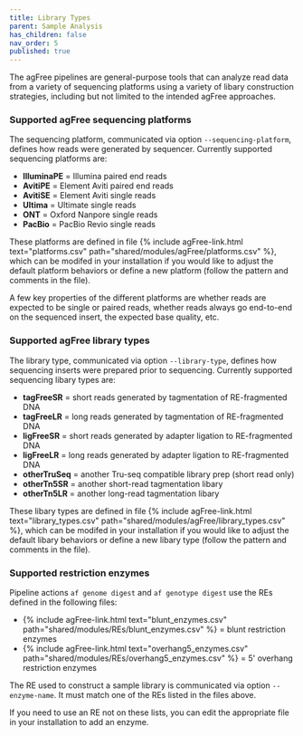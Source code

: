 ```yaml
---
title: Library Types
parent: Sample Analysis
has_children: false
nav_order: 5
published: true
---
```


The agFree pipelines are general-purpose tools that can analyze read 
data from a variety of sequencing platforms using a variety 
of libary construction strategies, including but not limited to 
the intended agFree approaches. 

### Supported agFree sequencing platforms

The sequencing platform, communicated via option `--sequencing-platform`,
defines how reads were generated by sequencer.
Currently supported sequencing platforms are:

- **IlluminaPE** = Illumina paired end reads
- **AvitiPE** = Element Aviti paired end reads
- **AvitiSE** = Element Aviti single reads
- **Ultima** = Ultimate single reads
- **ONT** = Oxford Nanpore single reads
- **PacBio** = PacBio Revio single reads

These platforms are defined in file 
{% include agFree-link.html text="platforms.csv" path="shared/modules/agFree/platforms.csv" %},
which can be modifed in your installation if you would like to 
adjust the default platform behaviors or 
define a new platform (follow the pattern and comments in the file).

A few key properties of the different platforms are whether 
reads are expected to be single or paired reads, whether reads always
go end-to-end on the sequenced insert, the expected base quality, etc.

### Supported agFree library types

The library type, communicated via option `--library-type`, 
defines how sequencing inserts were prepared prior to sequencing.
Currently supported sequencing libary types are:

- **tagFreeSR** = short reads generated by tagmentation of RE-fragmented DNA
- **tagFreeLR** = long reads generated by tagmentation of RE-fragmented DNA
- **ligFreeSR** = short reads generated by adapter ligation to RE-fragmented DNA
- **ligFreeLR** = long reads generated by adapter ligation to RE-fragmented DNA
- **otherTruSeq** = another Tru-seq compatible library prep (short read only)
- **otherTn5SR** = another short-read tagmentation libary
- **otherTn5LR** = another long-read tagmentation libary

These libary types are defined in file 
{% include agFree-link.html text="library_types.csv" path="shared/modules/agFree/library_types.csv" %},
which can be modifed in your installation if you would like to 
adjust the default libary behaviors or 
define a new libary type (follow the pattern and comments in the file).

### Supported restriction enzymes

Pipeline actions `af genome digest` and `af genotype digest` use the REs defined in the following files:
- {% include agFree-link.html text="blunt_enzymes.csv" path="shared/modules/REs/blunt_enzymes.csv" %} = blunt restriction enzymes
- {% include agFree-link.html text="overhang5_enzymes.csv" path="shared/modules/REs/overhang5_enzymes.csv" %} = 5' overhang restriction enzymes

The RE used to construct a sample library is communicated via option `--enzyme-name`.
It must match one of the REs listed in the files above.

If you need to use an RE not on these lists, 
you can edit the appropriate file in your installation to add an enzyme. 

